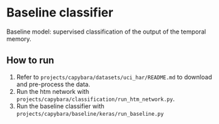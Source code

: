 # Baseline classifier

Baseline model: supervised classification of the output of the temporal memory.

## How to run

1. Refer to `projects/capybara/datasets/uci_har/README.md` to download and 
pre-process the data.
3. Run the htm network with `projects/capybara/classification/run_htm_network.py`.
4. Run the baseline classifier with `projects/capybara/baseline/keras/run_baseline.py`